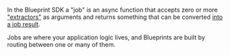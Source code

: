 In the Blueprint SDK a "job" is an async function that accepts zero or more
["extractors"](crate::extract) as arguments and returns something that
can be converted [into a job result](crate::job::result).

Jobs are where your application logic lives, and Blueprints are built by routing between one or many of them.

[`debug_job`]: https://docs.rs/blueprint-macros/latest/blueprint_macros/attr.debug_job.html
